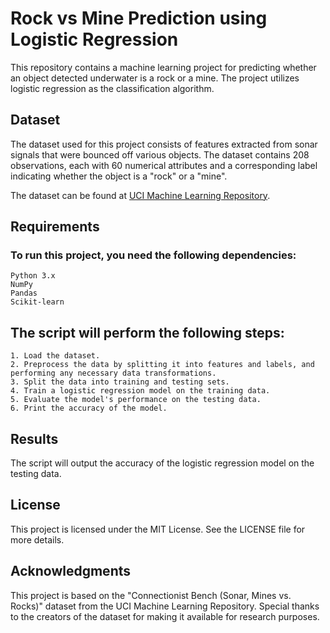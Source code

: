 # Rock vs Mine Prediction using Logistic Regression

This repository contains a machine learning project for predicting whether an object detected underwater is a rock or a mine. The project utilizes logistic regression as the classification algorithm.

## Dataset

The dataset used for this project consists of features extracted from sonar signals that were bounced off various objects. The dataset contains 208 observations, each with 60 numerical attributes and a corresponding label indicating whether the object is a "rock" or a "mine".

The dataset can be found at [UCI Machine Learning Repository](https://drive.google.com/file/d/1Ia0H1mer0kRDyQ1IdhCouvQc5sk1DHOO/view).

## Requirements

### To run this project, you need the following dependencies:

    Python 3.x
    NumPy
    Pandas
    Scikit-learn

## The script will perform the following steps:

    1. Load the dataset.
    2. Preprocess the data by splitting it into features and labels, and performing any necessary data transformations.
    3. Split the data into training and testing sets.
    4. Train a logistic regression model on the training data.
    5. Evaluate the model's performance on the testing data.
    6. Print the accuracy of the model.

## Results

The script will output the accuracy of the logistic regression model on the testing data. 

## License

This project is licensed under the MIT License. See the LICENSE file for more details.

## Acknowledgments

This project is based on the "Connectionist Bench (Sonar, Mines vs. Rocks)" dataset from the UCI Machine Learning Repository. Special thanks to the creators of the dataset for making it available for research purposes.
